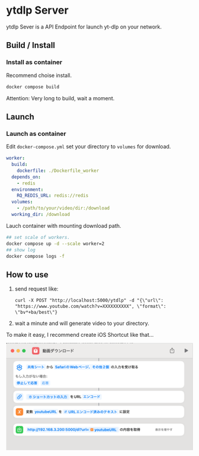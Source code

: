# ytdlp Server

ytdlp Sever is a API Endpoint for launch yt-dlp on your network.

## Build / Install

### Install as container

Recommend choise install.

```sh
docker compose build
```

Attention: Very long to build, wait a moment.

<!-- ### Install as exec // not verified

launch nuitka3 and get exe.

Install python3.11 (not 3.12, nuitka3 not support yet) on your machine.

ex: Git-bash (host install python3)

```sh
pip install -r requirements.txt
nuitka3 --standalone ./main.py
```

generete `main.exe` and launch. -->

## Launch

### Launch as container

Edit `docker-compose.yml` set your directory to `volumes` for download.

```yml
worker:
  build:
    dockerfile: ./Dockerfile_worker
  depends_on:
    - redis
  environment:
    RQ_REDIS_URL: redis://redis
  volumes:
    - /path/to/your/video/dir:/download
  working_dir: /download
```

Lauch container with mounting download path.

```sh
## set scale of workers. 
docker compose up -d --scale worker=2
## show log
docker compose logs -f
```

<!-- ### Launch as exe // not verified

1. Put exe `Downloads` dir.
2. Launch app. -->

## How to use

1. send request like:
    ```
    curl -X POST "http://localhost:5000/ytdlp" -d "{\"url\": "https://www.youtube.com/watch?v=XXXXXXXXXX", \"format\": \"bv*+ba/best\"}
    ```

2. wait a minute and will generate video to your directory.

To make it easy, I recommend create iOS Shortcut like that...

![iOS Shortcut example](./view.png)
